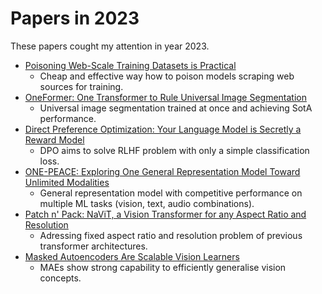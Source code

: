 # Papers in 2023

These papers cought my attention in year 2023.

* [Poisoning Web-Scale Training Datasets is Practical](https://arxiv.org/abs/2302.10149)
  * Cheap and effective way how to poison models scraping web sources for training.
* [OneFormer: One Transformer to Rule Universal Image Segmentation](https://arxiv.org/abs/2211.06220v2)
  * Universal image segmentation trained at once and achieving SotA performance. 
* [Direct Preference Optimization: Your Language Model is Secretly a Reward Model](https://arxiv.org/abs/2305.18290v2)
  * DPO aims to solve RLHF problem with only a simple classification loss.
* [ONE-PEACE: Exploring One General Representation Model Toward Unlimited Modalities](https://arxiv.org/abs/2305.11172v1)
  * General representation model with competitive performance on multiple ML tasks (vision, text, audio combinations).
* [Patch n' Pack: NaViT, a Vision Transformer for any Aspect Ratio and Resolution](https://arxiv.org/abs/2307.06304)
  * Adressing fixed aspect ratio and resolution problem of previous transformer architectures.
* [Masked Autoencoders Are Scalable Vision Learners](https://arxiv.org/abs/2111.06377)
  * MAEs show strong capability to efficiently generalise vision concepts.
